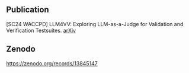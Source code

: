 ## Publication

[SC24 WACCPD] LLM4VV: Exploring LLM-as-a-Judge for Validation and Verification Testsuites. [arXiv](https://arxiv.org/abs/2408.11729)

## Zenodo

https://zenodo.org/records/13845147
